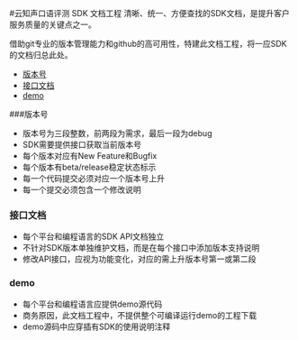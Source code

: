 #云知声口语评测 SDK 文档工程
清晰、统一、方便查找的SDK文档，是提升客户服务质量的关键点之一。

借助git专业的版本管理能力和github的高可用性，特建此文档工程，将一应SDK的文档归总此处。

* [版本号](#版本号)
* [接口文档](#接口文档)
* [demo](#demo)

###版本号
* 版本号为三段整数，前两段为需求，最后一段为debug
* SDK需要提供接口获取当前版本号
* 每个版本对应有New Feature和Bugfix
* 每个版本有beta/release稳定状态标示
* 每一个代码提交必须对应一个版本号上升
* 每一个提交必须包含一个修改说明

### 接口文档
* 每个平台和编程语言的SDK API文档独立
* 不针对SDK版本单独维护文档，而是在每个接口中添加版本支持说明
* 修改API接口，应视为功能变化，对应的需上升版本号第一或第二段

### demo
* 每个平台和编程语言应提供demo源代码
* 商务原因，此文档工程中，不提供整个可编译运行demo的工程下载
* demo源码中应穿插有SDK的使用说明注释
